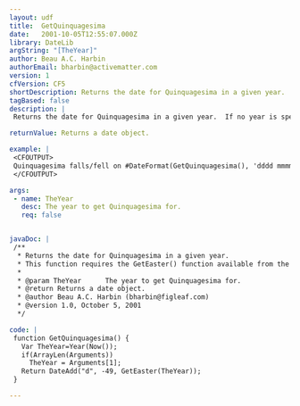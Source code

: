```yaml
---
layout: udf
title:  GetQuinquagesima
date:   2001-10-05T12:55:07.000Z
library: DateLib
argString: "[TheYear]"
author: Beau A.C. Harbin
authorEmail: bharbin@activematter.com
version: 1
cfVersion: CF5
shortDescription: Returns the date for Quinquagesima in a given year.
tagBased: false
description: |
 Returns the date for Quinquagesima in a given year.  If no year is specified, defaults to the current year.

returnValue: Returns a date object.

example: |
 <CFOUTPUT>
 Quinquagesima falls/fell on #DateFormat(GetQuinquagesima(), 'dddd mmmm dd, yyyy')# this year.
 </CFOUTPUT>

args:
 - name: TheYear
   desc: The year to get Quinquagesima for.
   req: false


javaDoc: |
 /**
  * Returns the date for Quinquagesima in a given year.
  * This function requires the GetEaster() function available from the DateLib library.
  * 
  * @param TheYear      The year to get Quinquagesima for. 
  * @return Returns a date object. 
  * @author Beau A.C. Harbin (bharbin@figleaf.com) 
  * @version 1.0, October 5, 2001 
  */

code: |
 function GetQuinquagesima() {
   Var TheYear=Year(Now());
   if(ArrayLen(Arguments)) 
     TheYear = Arguments[1];
   Return DateAdd("d", -49, GetEaster(TheYear));
 }

---
```


